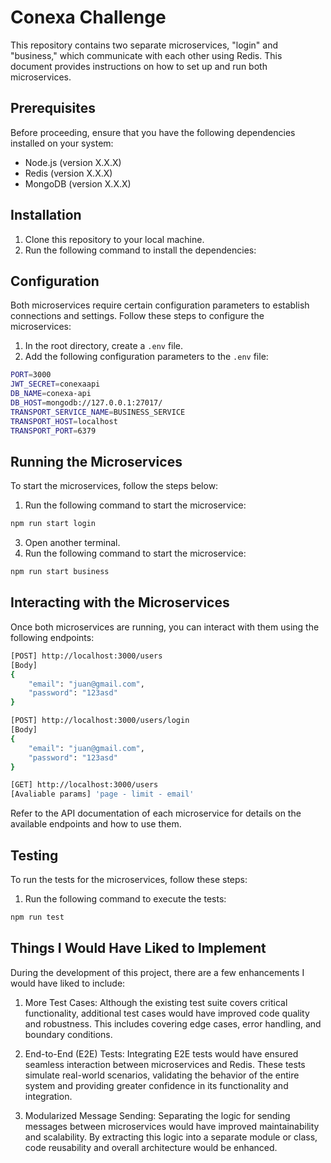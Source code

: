 # Conexa Challenge

This repository contains two separate microservices, "login" and "business," which communicate with each other using Redis. This document provides instructions on how to set up and run both microservices.

## Prerequisites

Before proceeding, ensure that you have the following dependencies installed on your system:

- Node.js (version X.X.X)
- Redis (version X.X.X)
- MongoDB (version X.X.X)

## Installation

1. Clone this repository to your local machine.
2. Run the following command to install the dependencies:

## Configuration

Both microservices require certain configuration parameters to establish connections and settings. Follow these steps to configure the microservices:

1. In the root directory, create a `.env` file.
2. Add the following configuration parameters to the `.env` file:

```bash
PORT=3000
JWT_SECRET=conexaapi
DB_NAME=conexa-api
DB_HOST=mongodb://127.0.0.1:27017/
TRANSPORT_SERVICE_NAME=BUSINESS_SERVICE
TRANSPORT_HOST=localhost
TRANSPORT_PORT=6379
```

## Running the Microservices

To start the microservices, follow the steps below:

1. Run the following command to start the microservice:

```bash
npm run start login
```

3. Open another terminal.
4. Run the following command to start the microservice:

```bash
npm run start business
```

## Interacting with the Microservices

Once both microservices are running, you can interact with them using the following endpoints:

```bash
[POST] http://localhost:3000/users
[Body]
{
    "email": "juan@gmail.com",
    "password": "123asd"
}

[POST] http://localhost:3000/users/login
[Body]
{
    "email": "juan@gmail.com",
    "password": "123asd"
}

[GET] http://localhost:3000/users
[Avaliable params] 'page - limit - email'
```

Refer to the API documentation of each microservice for details on the available endpoints and how to use them.

## Testing

To run the tests for the microservices, follow these steps:

1. Run the following command to execute the tests:

```bash
npm run test
```

## Things I Would Have Liked to Implement

During the development of this project, there are a few enhancements I would have liked to include:

1. More Test Cases: Although the existing test suite covers critical functionality, additional test cases would have improved code quality and robustness. This includes covering edge cases, error handling, and boundary conditions.

2. End-to-End (E2E) Tests: Integrating E2E tests would have ensured seamless interaction between microservices and Redis. These tests simulate real-world scenarios, validating the behavior of the entire system and providing greater confidence in its functionality and integration.

3. Modularized Message Sending: Separating the logic for sending messages between microservices would have improved maintainability and scalability. By extracting this logic into a separate module or class, code reusability and overall architecture would be enhanced.
